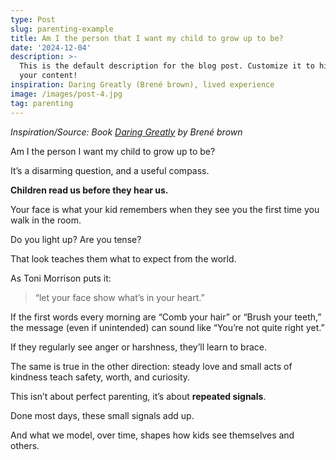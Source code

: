 ```yaml
---
type: Post
slug: parenting-example
title: Am I the person that I want my child to grow up to be?
date: '2024-12-04'
description: >-
  This is the default description for the blog post. Customize it to highlight
  your content!
inspiration: Daring Greatly (Brené brown), lived experience
image: /images/post-4.jpg
tag: parenting 
---
```


*Inspiration/Source: Book  <a href="https://www.goodreads.com/book/show/13588356-daring-greatly" target="_blank" rel="noopener">Daring Greatly</a> by Brené brown*

Am I the person I want my child to grow up to be?

It’s a disarming question, and a useful compass.

**Children read us before they hear us.**  

Your face is what your kid remembers when they see you the first time you walk in the room.  

Do you light up? Are you tense?

That look teaches them what to expect from the world.

As Toni Morrison puts it:
> “let your face show what’s in your heart.”

If the first words every morning are “Comb your hair” or “Brush your teeth,” the message (even if unintended) can sound like “You’re not quite right yet.”  

If they regularly see anger or harshness, they’ll learn to brace.  

The same is true in the other direction: steady love and small acts of kindness teach safety, worth, and curiosity.

This isn’t about perfect parenting, it’s about **repeated signals**.

Done most days, these small signals add up.  

And what we model, over time, shapes how kids see themselves and others.